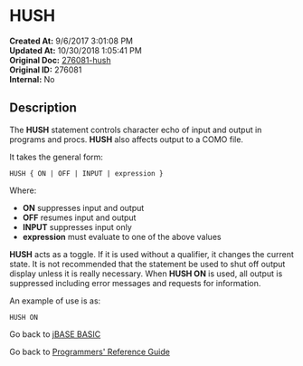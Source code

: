 # HUSH

**Created At:** 9/6/2017 3:01:08 PM  
**Updated At:** 10/30/2018 1:05:41 PM  
**Original Doc:** [276081-hush](https://docs.jbase.com/36868-jbase-basic/276081-hush)  
**Original ID:** 276081  
**Internal:** No  

## Description

The **HUSH** statement controls character echo of input and output in programs and procs. **HUSH** also affects output to a COMO file.

It takes the general form:

```
HUSH { ON | OFF | INPUT | expression }
```

Where:

- **ON** suppresses input and output
- **OFF** resumes input and output
- **INPUT** suppresses input only
- **expression** must evaluate to one of the above values

**HUSH** acts as a toggle. If it is used without a qualifier, it changes the current state. It is not recommended that the statement be used to shut off output display unless it is really necessary. When **HUSH ON** is used, all output is suppressed including error messages and requests for information.

An example of use is as:

```
HUSH ON
```

Go back to [jBASE BASIC](./../README.md)

Go back to [Programmers' Reference Guide](./../../reference-guides/jbc/README.md)

  
<PageFooter />
